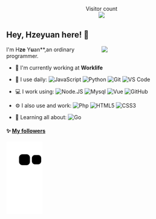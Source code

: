 
<p align="center"> 
  Visitor count<br>
  <img src="https://profile-counter.glitch.me/hzeyuan/count.svg" />
</p>



## Hey, Hzeyuan here! :wave:

[<img align="right" width="50%" src="https://github-readme-stats-ouuan.vercel.app/api?username=hzeyuan&theme=dark&show_icons=true">](https://metrics.lecoq.io/ouuan?template=classic)

I'm H**ze** Y**u**an**,an ordinary programmer.

- 🏢 I'm currently working at **Worklife**
- 🚀 I use daily:
  ![JavaScript](https://img.shields.io/badge/-JavaScript-black?style=plastic&logo=javascript)
  ![Python](https://img.shields.io/badge/-Python-8fcfd1?style=plastic&logo=Python)
  ![Git](https://img.shields.io/badge/-Git-black?style=plastic&logo=git)
  ![VS Code](https://img.shields.io/badge/-VS%20Code-007ACC?style=plastic&logo=visual-studio-code)
- 💻 I work using:
  ![Node.JS](https://img.shields.io/badge/-Node.JS-black?style=plastic&logo=Node.js)
  ![Mysql](https://img.shields.io/badge/-Mysql-black?style=plastic&logo=mysql)
  ![Vue](https://img.shields.io/badge/-Vue-3b2e5a?style=plastic&logo=vue)
  ![GitHub](https://img.shields.io/badge/-GitHub-181717?style=plastic&logo=github)
 
- ⚙️ I also use and work: ![Php](https://img.shields.io/badge/-php-394989?style=plastic&logo=php) 
  ![HTML5](https://img.shields.io/badge/-HTML5-E34F26?style=plastic&logo=html5&logoColor=white)
  ![CSS3](https://img.shields.io/badge/-CSS3-1572B6?style=plastic&logo=css3)
- 🌱 Learning all about:
  ![Go](https://img.shields.io/badge/-Go-black?style=plastic&logo=go) 
  


#### :sparkles: [My followers](src/getTopFollowers.py)

![](https://raw.githubusercontent.com/aboutmydreams/aboutmydreams/output/github-contribution-grid-snake.svg) 



